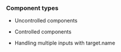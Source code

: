 ### Component types
* Uncontrolled components
* Controlled components

* Handling multiple inputs with target.name
